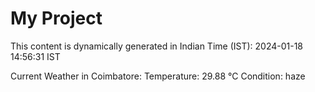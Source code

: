 # My Project

This content is dynamically generated in Indian Time (IST): 2024-01-18 14:56:31 IST


Current Weather in Coimbatore:
Temperature: 29.88 °C
Condition: haze
